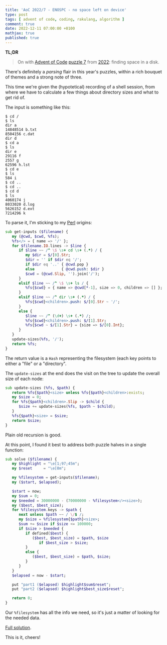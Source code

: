 ```yaml
---
title: 'AoC 2022/7 - ENOSPC - no space left on device'
type: post
tags: [ advent of code, coding, rakulang, algorithm ]
comment: true
date: 2022-12-11 07:00:00 +0100
mathjax: true
published: true
---
```


**TL;DR**

> On with [Advent of Code][] [puzzle 7][puzzle] from [2022][aoc2022]:
> finding space in a disk.

There's definitely a *parsing* flair in this year's puzzles, within a
rich bouquet of themes and a strong note of three.

This time we're given the (hypotetical) recording of a shell session,
from where we have to calculate a few things about directory sizes and
what to get rid of.

The input is something like this:

```
$ cd /
$ ls
dir a
14848514 b.txt
8504156 c.dat
dir d
$ cd a
$ ls
dir e
29116 f
2557 g
62596 h.lst
$ cd e
$ ls
584 i
$ cd ..
$ cd ..
$ cd d
$ ls
4060174 j
8033020 d.log
5626152 d.ext
7214296 k
```

To parse it, I'm sticking to my [Perl][] origins:

```raku
sub get-inputs ($filename) {
   my (@cwd, $cwd, %fs);
   %fs</> = { name => '/' };
   for $filename.IO.lines -> $line {
      if $line ~~ /^ \$ \s+ cd \s+ (.*) / {
         my $dir = $/[0].Str;
         $dir = '' if $dir eq '/';
         if $dir eq '..' { @cwd.pop }
         else            { @cwd.push: $dir }
         $cwd = (@cwd.Slip, '').join('/');
      }
      elsif $line ~~ /^ \$ \s+ ls / {
         %fs{$cwd} = { name => @cwd[*-1], size => 0, children => [] };
      }
      elsif $line ~~ /^ dir \s+ (.*) / {
         %fs{$cwd}<children>.push: $/[0].Str ~ '/';
      }
      else {
         $line ~~ /^ (\d+) \s+ (.*) /;
         %fs{$cwd}<children>.push: $/[1].Str;
         %fs{$cwd ~ $/[1].Str} = {size => $/[0].Int};
      }
   }
   update-sizes(%fs, '/');
   return %fs;
}
```

The return value is a `Hash` representing the filesystem (each key
points to either a "file" or a "directory".

The `update-sizes` at the end does the visit on the tree to update the
overall size of each node:

```raku
sub update-sizes (%fs, $path) {
   return %fs{$path}<size> unless %fs{$path}<children>:exists;
   my $size = 0;
   for %fs{$path}<children>.Slip -> $child {
      $size += update-sizes(%fs, $path ~ $child);
   }
   %fs{$path}<size> = $size;
   return $size;
}
```

Plain old recursion is good.

At this point, I found it best to address both puzzle halves in a single
function:

```raku
sub solve ($filename) {
   my $highlight = "\e[1;97;45m";
   my $reset     = "\e[0m";

   my %filesystem = get-inputs($filename);
   my ($start, $elapsed);

   $start = now;
   my $sum = 0;
   my $needed = 30000000 - (70000000 - %filesystem</><size>);
   my ($best, $best_size);
   for %filesystem.keys -> $path {
      next unless $path ~~ / \/$ /;
      my $size = %filesystem{$path}<size>;
      $sum += $size if $size <= 100000;
      if $size > $needed {
         if defined($best) {
            ($best, $best_size) = $path, $size
               if $best_size > $size;
         }
         else {
            ($best, $best_size) = $path, $size;
         }
      }
   }
   $elapsed = now - $start;

   put "part1 ($elapsed) $highlight$sum$reset";
   put "part2 ($elapsed) $highlight$best_size$reset";

   return 0;
}
```

Our `%filesystem` has all the info we need, so it's just a matter of
looking for the needed data.

[Full solution][].

This is it, cheers!

[puzzle]: https://adventofcode.com/2022/day/7
[aoc2022]: https://adventofcode.com/2022/
[Advent of Code]: https://adventofcode.com/
[Raku]: https://www.raku.org/
[Perl]: https://www.perl.org/
[Full solution]: https://gitlab.com/polettix/advent-of-code/-/blob/main/2022/07.raku
